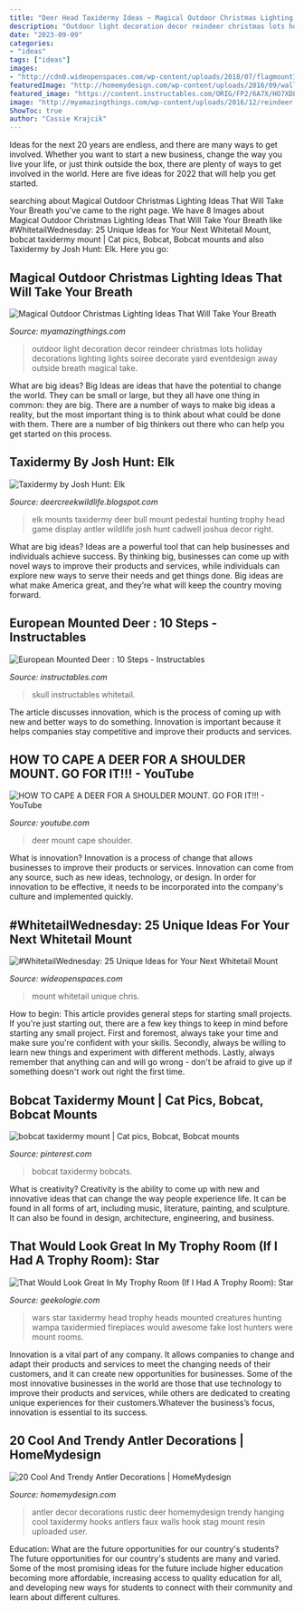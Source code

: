 ```yaml
---
title: "Deer Head Taxidermy Ideas ~ Magical Outdoor Christmas Lighting Ideas That Will Take Your Breath"
description: "Outdoor light decoration decor reindeer christmas lots holiday decorations lighting lights soiree decorate yard eventdesign away outside breath magical take"
date: "2023-09-09"
categories:
- "ideas"
tags: ["ideas"]
images:
- "http://cdn0.wideopenspaces.com/wp-content/uploads/2018/07/flagmount1.jpg"
featuredImage: "http://homemydesign.com/wp-content/uploads/2016/09/wall-hanging-antler-decorations.jpg"
featured_image: "https://content.instructables.com/ORIG/FP2/6A7X/HO7XDLG3/FP26A7XHO7XDLG3.jpg?frame=1&amp;width=2100"
image: "http://myamazingthings.com/wp-content/uploads/2016/12/reindeer.jpg"
ShowToc: true
author: "Cassie Krajcik"
---
```



Ideas for the next 20 years are endless, and there are many ways to get involved. Whether you want to start a new business, change the way you live your life, or just think outside the box, there are plenty of ways to get involved in the world. Here are five ideas for 2022 that will help you get started.

	

		
searching about Magical Outdoor Christmas Lighting Ideas That Will Take Your Breath you've came to the right page. We have 8 Images about Magical Outdoor Christmas Lighting Ideas That Will Take Your Breath like #WhitetailWednesday: 25 Unique Ideas for Your Next Whitetail Mount, bobcat taxidermy mount | Cat pics, Bobcat, Bobcat mounts and also Taxidermy by Josh Hunt: Elk. Here you go:
		
    
## Magical Outdoor Christmas Lighting Ideas That Will Take Your Breath

<img loading=lazy src="http://myamazingthings.com/wp-content/uploads/2016/12/reindeer.jpg" onerror="this.onerror=null;this.src='https://tse1.mm.bing.net/th?id=OIP.-G462sMY9w6CN3FYhEuKBAHaKu&amp;pid=15.1';" alt="Magical Outdoor Christmas Lighting Ideas That Will Take Your Breath">

_Source: myamazingthings.com_

>outdoor light decoration decor reindeer christmas lots holiday decorations lighting lights soiree decorate yard eventdesign away outside breath magical take. 

	

What are big ideas?
Big Ideas are ideas that have the potential to change the world. They can be small or large, but they all have one thing in common: they are big. There are a number of ways to make big ideas a reality, but the most important thing is to think about what could be done with them. There are a number of big thinkers out there who can help you get started on this process.

    
## Taxidermy By Josh Hunt: Elk

<img loading=lazy src="http://1.bp.blogspot.com/-UrOU1fBN2d0/UfiMpCqWXrI/AAAAAAAAFbk/ra1mxEzdC9g/s1600/IMG_5349.JPG" onerror="this.onerror=null;this.src='https://tse2.mm.bing.net/th?id=OIP.MnoiyusY1gPyV-MThpxo9QHaJ4&amp;pid=15.1';" alt="Taxidermy by Josh Hunt: Elk">

_Source: deercreekwildlife.blogspot.com_

>elk mounts taxidermy deer bull mount pedestal hunting trophy head game display antler wildlife josh hunt cadwell joshua decor right. 

	

What are big ideas?
Ideas are a powerful tool that can help businesses and individuals achieve success. By thinking big, businesses can come up with novel ways to improve their products and services, while individuals can explore new ways to serve their needs and get things done. Big ideas are what make America great, and they’re what will keep the country moving forward.

    
## European Mounted Deer : 10 Steps - Instructables

<img loading=lazy src="https://content.instructables.com/ORIG/FP2/6A7X/HO7XDLG3/FP26A7XHO7XDLG3.jpg?frame=1&amp;width=2100" onerror="this.onerror=null;this.src='https://tse1.mm.bing.net/th?id=OIP.Xa-IB7DDiRwv5xNWNG7OpQHaFj&amp;pid=15.1';" alt="European Mounted Deer : 10 Steps - Instructables">

_Source: instructables.com_

>skull instructables whitetail. 

	

The article discusses innovation, which is the process of coming up with new and better ways to do something. Innovation is important because it helps companies stay competitive and improve their products and services.

    
## HOW TO CAPE A DEER FOR A SHOULDER MOUNT. GO FOR IT!!! - YouTube

<img loading=lazy src="https://i.ytimg.com/vi/YOSIT_BJnOs/maxresdefault.jpg" onerror="this.onerror=null;this.src='https://tse3.mm.bing.net/th?id=OIP.y3_yRp2_WYakhw7_RaK0swHaEK&amp;pid=15.1';" alt="HOW TO CAPE A DEER FOR A SHOULDER MOUNT. GO FOR IT!!! - YouTube">

_Source: youtube.com_

>deer mount cape shoulder. 

	

What is innovation?
Innovation is a process of change that allows businesses to improve their products or services. Innovation can come from any source, such as new ideas, technology, or design. In order for innovation to be effective, it needs to be incorporated into the company's culture and implemented quickly.

    
## #WhitetailWednesday: 25 Unique Ideas For Your Next Whitetail Mount

<img loading=lazy src="http://cdn0.wideopenspaces.com/wp-content/uploads/2018/07/flagmount1.jpg" onerror="this.onerror=null;this.src='https://tse2.mm.bing.net/th?id=OIP.tlSQ87cMuM9by5vPiKxDFgHaJ9&amp;pid=15.1';" alt="#WhitetailWednesday: 25 Unique Ideas for Your Next Whitetail Mount">

_Source: wideopenspaces.com_

>mount whitetail unique chris. 

	

How to begin: This article provides general steps for starting small projects.
If you're just starting out, there are a few key things to keep in mind before starting any small project. First and foremost, always take your time and make sure you're confident with your skills. Secondly, always be willing to learn new things and experiment with different methods. Lastly, always remember that anything can and will go wrong - don't be afraid to give up if something doesn't work out right the first time.

    
## Bobcat Taxidermy Mount | Cat Pics, Bobcat, Bobcat Mounts

<img loading=lazy src="https://i.pinimg.com/736x/00/62/29/00622947238fb3daca1291a28029f1fb.jpg" onerror="this.onerror=null;this.src='https://tse3.mm.bing.net/th?id=OIP._HgRCdV8ijzuk6cigIKHjAHaFX&amp;pid=15.1';" alt="bobcat taxidermy mount | Cat pics, Bobcat, Bobcat mounts">

_Source: pinterest.com_

>bobcat taxidermy bobcats. 

	

What is creativity?
Creativity is the ability to come up with new and innovative ideas that can change the way people experience life. It can be found in all forms of art, including music, literature, painting, and sculpture. It can also be found in design, architecture, engineering, and business.

    
## That Would Look Great In My Trophy Room (If I Had A Trophy Room): Star

<img loading=lazy src="http://www.geekologie.com/2013/01/10/star-wars-taxidermy-head-3.jpg" onerror="this.onerror=null;this.src='https://tse4.mm.bing.net/th?id=OIP.xN8IiK4VUG7UMMDxAI9PTQHaJ3&amp;pid=15.1';" alt="That Would Look Great In My Trophy Room (If I Had A Trophy Room): Star">

_Source: geekologie.com_

>wars star taxidermy head trophy heads mounted creatures hunting wampa taxidermied fireplaces would awesome fake lost hunters were mount rooms. 

	

Innovation is a vital part of any company. It allows companies to change and adapt their products and services to meet the changing needs of their customers, and it can create new opportunities for businesses. Some of the most innovative businesses in the world are those that use technology to improve their products and services, while others are dedicated to creating unique experiences for their customers.Whatever the business’s focus, innovation is essential to its success.

    
## 20 Cool And Trendy Antler Decorations | HomeMydesign

<img loading=lazy src="http://homemydesign.com/wp-content/uploads/2016/09/wall-hanging-antler-decorations.jpg" onerror="this.onerror=null;this.src='https://tse4.mm.bing.net/th?id=OIP.aOEMioYPwq7XmSZQYJIfMAHaJ4&amp;pid=15.1';" alt="20 Cool And Trendy Antler Decorations | HomeMydesign">

_Source: homemydesign.com_

>antler decor decorations rustic deer homemydesign trendy hanging cool taxidermy hooks antlers faux walls hook stag mount resin uploaded user. 

	

Education: What are the future opportunities for our country's students?
The future opportunities for our country's students are many and varied. Some of the most promising ideas for the future include higher education becoming more affordable, increasing access to quality education for all, and developing new ways for students to connect with their community and learn about different cultures.

